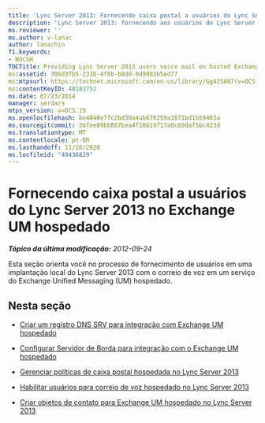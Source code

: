 ```yaml
---
title: 'Lync Server 2013: Fornecendo caixa postal a usuários do Lync Server no Exchange UM hospedado'
description: 'Lync Server 2013: fornecendo aos usuários do Lync Server a caixa postal no Hosted Exchange UM.'
ms.reviewer: ''
ms.author: v-lanac
author: lanachin
f1.keywords:
- NOCSH
TOCTitle: Providing Lync Server 2013 users voice mail on hosted Exchange UM
ms:assetid: 306d3fb5-231b-4f0b-b8d8-0d9083b5ed77
ms:mtpsurl: https://technet.microsoft.com/en-us/library/Gg425807(v=OCS.15)
ms:contentKeyID: 48183752
ms.date: 07/23/2014
manager: serdars
mtps_version: v=OCS.15
ms.openlocfilehash: be4048e7fc2bd30a4ab670259a1871bd1b59483a
ms.sourcegitcommit: 36fee89bb887bea4f18b19f17a8c69daf5bc423d
ms.translationtype: MT
ms.contentlocale: pt-BR
ms.lasthandoff: 11/26/2020
ms.locfileid: "49436829"
---
```

# <a name="providing-lync-server-2013-users-voice-mail-on-hosted-exchange-um"></a>Fornecendo caixa postal a usuários do Lync Server 2013 no Exchange UM hospedado

<div data-xmlns="http://www.w3.org/1999/xhtml">

<div class="topic" data-xmlns="http://www.w3.org/1999/xhtml" data-msxsl="urn:schemas-microsoft-com:xslt" data-cs="https://msdn.microsoft.com/">

<div data-asp="https://msdn2.microsoft.com/asp">



</div>

<div id="mainSection">

<div id="mainBody">

<span> </span>

_**Tópico da última modificação:** 2012-09-24_

Esta seção orienta você no processo de fornecimento de usuários em uma implantação local do Lync Server 2013 com o correio de voz em um serviço do Exchange Unified Messaging (UM) hospedado.

<div>

## <a name="in-this-section"></a>Nesta seção

  - [Criar um registro DNS SRV para integração com Exchange UM hospedado](lync-server-2013-create-a-dns-srv-record-for-integration-with-hosted-exchange-um.md)

  - [Configurar Servidor de Borda para integração com o Exchange UM hospedado](lync-server-2013-configure-the-edge-server-for-integration-with-hosted-exchange-um.md)

  - [Gerenciar políticas de caixa postal hospedada no Lync Server 2013](lync-server-2013-manage-hosted-voice-mail-policies.md)

  - [Habilitar usuários para correio de voz hospedado no Lync Server 2013](lync-server-2013-enable-users-for-hosted-voice-mail.md)

  - [Criar objetos de contato para Exchange UM hospedado no Lync Server 2013](lync-server-2013-create-contact-objects-for-hosted-exchange-um.md)

</div>

</div>

<span> </span>

</div>

</div>

</div>

